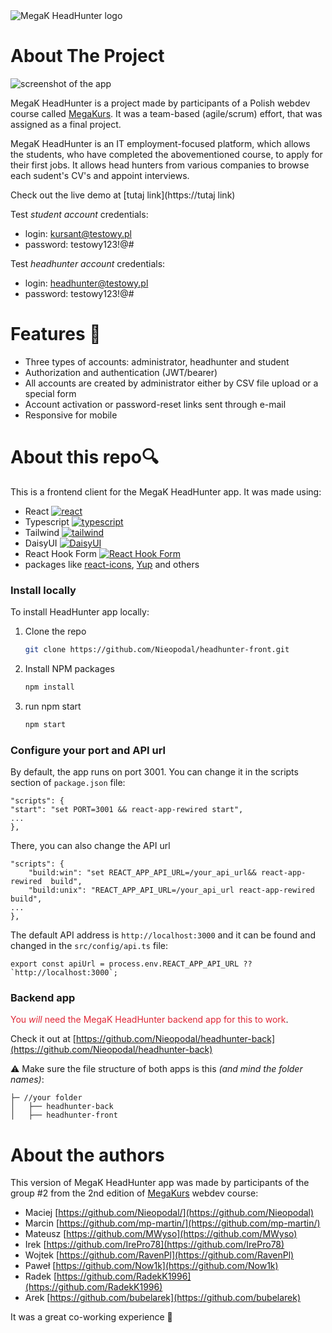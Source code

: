 <picture>
  <source media="(prefers-color-scheme: dark)" srcset="https://i.ibb.co/CMYzDvn/logo-white.png">
  <source media="(prefers-color-scheme: light)" srcset="https://i.ibb.co/pR1by1g/logo-black.png">
  <img alt="MegaK HeadHunter logo" src="https://i.ibb.co/pR1by1g/logo-black.png">
</picture>

# About The Project

![screenshot of the app](https://i.ibb.co/mSzmTB6/browser-mockup.png)

MegaK HeadHunter is a project made by participants of a Polish webdev course called [MegaKurs](https://megak.pl). It was a team-based (agile/scrum) effort, that was assigned as a final project.

MegaK HeadHunter is an IT employment-focused platform, which allows the students, who have completed the abovementioned course, to apply for their first jobs. It allows head hunters from various companies to browse each sudent's CV's and appoint interviews.

Check out the live demo at [tutaj link](https://tutaj link)

Test *student account* credentials:
* login: kursant@testowy.pl
* password: testowy123!@#

Test *headhunter account* credentials:
* login: headhunter@testowy.pl
* password: testowy123!@#

# Features 🔧

* Three types of accounts: administrator, headhunter and student
* Authorization and authentication (JWT/bearer)
* All accounts are created by administrator either by CSV file upload or a special form
* Account activation or password-reset links sent through e-mail
* Responsive for mobile

# About this repo🔍
This is a frontend client for the MegaK HeadHunter app. It was made using:
* React [![react][react]][react-url]
* Typescript [![typescript][typescript]][typescript-url]
* Tailwind [![tailwind][tailwind]][typescript-url]
* DaisyUI [![DaisyUI][DaisyUI]][DaisyUI-url]
* React Hook Form [![React Hook Form][React Hook Form]][React Hook Form-url]
* packages like [react-icons](https://react-icons.github.io/react-icons/), [Yup](https://github.com/jquense/yup) and others


### Install locally
To install HeadHunter app locally:

1. Clone the repo
   ```sh
   git clone https://github.com/Nieopodal/headhunter-front.git
   ```
2. Install NPM packages
   ```sh
   npm install
   ```
3. run npm start
   ```sh
   npm start
   ```

### Configure your port and API url
By default, the app runs on port 3001. You can change it in the scripts section of `package.json` file:
```
"scripts": {
"start": "set PORT=3001 && react-app-rewired start",
...
},
```
There, you can also change the API url


```
"scripts": {
    "build:win": "set REACT_APP_API_URL=/your_api_url&& react-app-rewired  build",
    "build:unix": "REACT_APP_API_URL=/your_api_url react-app-rewired  build",
...
},
```
The default API address is `http://localhost:3000` and it can be found and changed in the `src/config/api.ts` file:
```
export const apiUrl = process.env.REACT_APP_API_URL ?? `http://localhost:3000`;
```



### Backend app
<span style="color:#e02735">You *will* need the MegaK HeadHunter backend app for this to work</span>.

Check it out at [https://github.com/Nieopodal/headhunter-back](https://github.com/Nieopodal/headhunter-back)

⚠️ Make sure the file structure of both apps is this *(and mind the folder names)*:

```
├─ //your folder
│   ├── headhunter-back
│   ├── headhunter-front
```

# About the authors
This version of MegaK HeadHunter app was made by participants of the group #2 from the 2nd edition of [MegaKurs](https://megak.pl) webdev course:

* Maciej [https://github.com/Nieopodal/](https://github.com/Nieopodal)
* Marcin [https://github.com/mp-martin/](https://github.com/mp-martin/)
* Mateusz [https://github.com/MWyso](https://github.com/MWyso)
* Irek [https://github.com/IrePro78](https://github.com/IrePro78)
* Wojtek [https://github.com/RavenPl](https://github.com/RavenPl)
* Paweł [https://github.com/Now1k](https://github.com/Now1k)
* Radek [https://github.com/RadekK1996](https://github.com/RadekK1996)
* Arek [https://github.com/bubelarek](https://github.com/bubelarek)

It was a great co-working experience 🤝

<!-- MARKDOWN LINKS & IMAGES -->
[react]: https://img.shields.io/badge/React-20232A?style=for-the-badge&logo=react&logoColor=61DAFB
[react-url]: https://reactjs.org/
[typescript]: https://img.shields.io/badge/TypeScript-007ACC?style=for-the-badge&logo=typescript&logoColor=white
[typescript-url]: https://www.typescriptlang.org/
[tailwind]: https://img.shields.io/badge/Tailwind_CSS-38B2AC?style=for-the-badge&logo=tailwind-css&logoColor=white
[tailwind-url]: https://tailwindcss.com/

[React Hook Form]: https://img.shields.io/badge/React%20Hook%20Form-%23EC5990.svg?style=for-the-badge&logo=reacthookform&logoColor=white
[React Hook Form-url]: https://react-hook-form.com/

[DaisyUI]: https://img.shields.io/badge/daisyui-5A0EF8?style=for-the-badge&logo=daisyui&logoColor=white
[DaisyUI-url]: https://daisyui.com/

[//]: # ([NestJS]: https://img.shields.io/badge/nestjs-%23E0234E.svg?style=for-the-badge&logo=nestjs&logoColor=white)

[//]: # ([NestJS-url]: https://https://nestjs.com/)